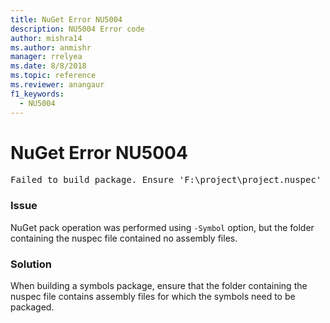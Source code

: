 ```yaml
---
title: NuGet Error NU5004
description: NU5004 Error code
author: mishra14
ms.author: anmishr
manager: rrelyea
ms.date: 8/8/2018
ms.topic: reference
ms.reviewer: anangaur
f1_keywords:
  - NU5004
---
```


# NuGet Error NU5004
<pre>Failed to build package. Ensure 'F:\project\project.nuspec' includes assembly files. For help on building symbols package, visit http://docs.nuget.org/.</pre>

### Issue

NuGet pack operation was performed using `-Symbol` option, but the folder containing the nuspec file contained no assembly files. 


### Solution

When building a symbols package, ensure that the folder containing the nuspec file contains assembly files for which the symbols need to be packaged.

